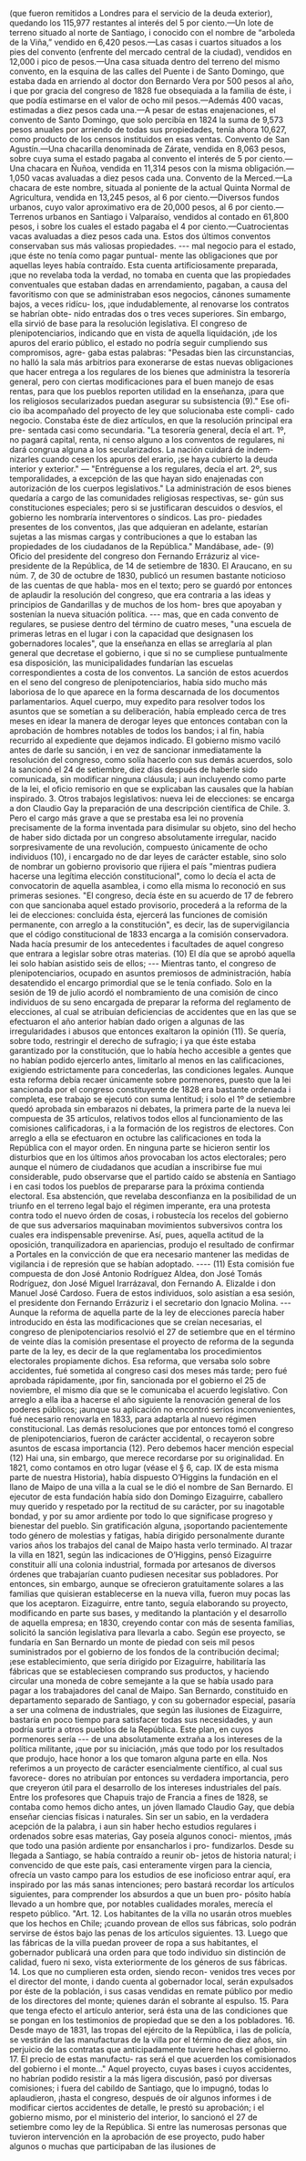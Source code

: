 (que fueron remitidos a Londres para el servicio de la deuda exterior), quedando los 115,977 restantes al interés del 5 por ciento.—Un lote de terreno situado al norte de Santiago, i conocido con el nombre de “arboleda de la Viña,” vendido en 6,420 pesos.—Las casas i cuartos situados a los pies del convento (enfrente del mercado central de la ciudad), vendidos en 12,000 i pico de pesos.—Una casa situada dentro del terreno del mismo convento, en la esquina de las calles del Puente i de Santo Domingo, que estaba dada en arriendo al doctor don Bernardo Vera por 500 pesos al año, i que por gracia del congreso de 1828 fue obsequiada a la familia de éste, i que podía estimarse en el valor de ocho mil pesos.—Además 400 vacas, estimadas a diez pesos cada una.—A pesar de estas enajenaciones, el convento de Santo Domingo, que solo percibía en 1824 la suma de 9,573 pesos anuales por arriendo de todas sus propiedades, tenía ahora 10,627, como producto de los censos instituidos en esas ventas. Convento de San Agustín.—Una chacarilla denominada de Zárate, vendida en 8,063 pesos, sobre cuya suma el estado pagaba al convento el interés de 5 por ciento.—Una chacara en Ñuñoa, vendida en 11,314 pesos con la misma obligación.—1,050 vacas avaluadas a diez pesos cada una. Convento de la Merced.—La chacara de este nombre, situada al poniente de la actual Quinta Normal de Agricultura, vendida en 13,245 pesos, al 6 por ciento.—Diversos fundos urbanos, cuyo valor aproximativo era de 20,000 pesos, al 6 por ciento.—Terrenos urbanos en Santiago i Valparaíso, vendidos al contado en 61,800 pesos, i sobre los cuales el estado pagaba el 4 por ciento.—Cuatrocientas vacas avaluadas a diez pesos cada una. Estos dos últimos conventos conservaban sus más valiosas propiedades. --- mal negocio para el estado, ¡que éste no tenía como pagar puntual- mente las obligaciones que por aquellas leyes había contraído. Esta cuenta artificiosamente preparada, ¡que no revelaba toda la verdad, no tomaba en cuenta que las propiedades conventuales que estaban dadas en arrendamiento, pagaban, a causa del favoritismo con que se administraban esos negocios, cánones sumamente bajos, a veces ridícu- los, ¡que indudablemente, al renovarse los contratos se habrían obte- nido entradas dos o tres veces superiores. Sin embargo, ella sirvió de base para la resolución legislativa. El congreso de plenipotenciarios, indicando que en vista de aquella liquidación, ¡de los apuros del erario público, el estado no podría seguir cumpliendo sus compromisos, agre- gaba estas palabras: "Pesadas bien las circunstancias, no halló la sala más arbitrios para exonerarse de estas nuevas obligaciones que hacer entrega a los regulares de los bienes que administra la tesorería general, pero con ciertas modificaciones para el buen manejo de esas rentas, para que los pueblos reporten utilidad en la enseñanza, ¡para que los religiosos secularizados puedan asegurar su subsistencia (9)." Ese ofi- cio iba acompañado del proyecto de ley que solucionaba este compli- cado negocio. Constaba éste de diez artículos, en que la resolución principal era pre- sentada casi como secundaria. "La tesorería general, decía el art. 1º, no pagará capital, renta, ni censo alguno a los conventos de regulares, ni dará congrua alguna a los secularizados. La nación cuidará de indem- nizarles cuando cesen los apuros del erario, ¡se haya cubierto la deuda interior y exterior." — "Entréguense a los regulares, decía el art. 2º, sus temporalidades, a excepción de las que hayan sido enajenadas con autorización de los cuerpos legislativos." La administración de esos bienes quedaría a cargo de las comunidades religiosas respectivas, se- gún sus constituciones especiales; pero si se justificaran descuidos o desvíos, el gobierno les nombraría interventores o síndicos. Las pro- piedades presentes de los conventos, ¡las que adquieran en adelante, estarían sujetas a las mismas cargas y contribuciones a que lo estaban las propiedades de los ciudadanos de la República." Mandábase, ade- (9) Oficio del presidente del congreso don Fernando Errázuriz al vice-presidente de la República, de 14 de setiembre de 1830. El Araucano, en su núm. 7, de 30 de octubre de 1830, publicó un resumen bastante noticioso de las cuentas de que habla- mos en el texto; pero se guardó por entonces de aplaudir la resolución del congreso, que era contraria a las ideas y principios de Gandarillas y de muchos de los hom- bres que apoyaban y sostenían la nueva situación política. --- mas, que en cada convento de regulares, se pusiese dentro del término de cuatro meses, "una escuela de primeras letras en el lugar i con la capacidad que designasen los gobernadores locales", que la enseñanza en ellas se arreglaría al plan general que decretase el gobierno, i que si no se cumpliese puntualmente esa disposición, las municipalidades fundarían las escuelas correspondientes a costa de los conventos. La sanción de estos acuerdos en el seno del congreso de plenipotenciarios, había sido mucho más laboriosa de lo que aparece en la forma descarnada de los documentos parlamentarios. Aquel cuerpo, muy expedito para resolver todos los asuntos que se sometían a su deliberación, había empleado cerca de tres meses en idear la manera de derogar leyes que entonces contaban con la aprobación de hombres notables de todos los bandos; i al fin, había recurrido al expediente que dejamos indicado. El gobierno mismo vaciló antes de darle su sanción, i en vez de sancionar inmediatamente la resolución del congreso, como solía hacerlo con sus demás acuerdos, solo la sancionó el 24 de setiembre, diez días después de haberle sido comunicada, sin modificar ninguna cláusula; i aun incluyendo como parte de la lei, el oficio remisorio en que se explicaban las causales que la habían inspirado. 3. Otros trabajos legislativos: nueva lei de elecciones: se encarga a don Claudio Gay la preparación de una descripción científica de Chile. 3. Pero el cargo más grave a que se prestaba esa lei no provenía precisamente de la forma inventada para disimular su objeto, sino del hecho de haber sido dictada por un congreso absolutamente irregular, nacido sorpresivamente de una revolución, compuesto únicamente de ocho individuos (10), i encargado no de dar leyes de carácter estable, sino solo de nombrar un gobierno provisorio que rijiera el país "mientras pudiera hacerse una legítima elección constitucional", como lo decía el acta de convocatorin de aquella asamblea, i como ella misma lo reconoció en sus primeras sesiones. "El congreso, decía éste en su acuerdo de 17 de febrero con que sancionaba aquel estado provisorio, procederá a la reforma de la lei de elecciones: concluida ésta, ejercerá las funciones de comisión permanente, con arreglo a la constitución", es decir, las de supervigilancia que el código constitucional de 1833 encarga a la comisión conservadora. Nada hacía presumir de los antecedentes i facultades de aquel congreso que entrara a legislar sobre otras materias. (10) El día que se aprobó aquella lei solo habían asistido seis de ellos; --- Mientras tanto, el congreso de plenipotenciarios, ocupado en asuntos premiosos de administración, había desatendido el encargo primordial que se le tenía confiado. Solo en la sesión de 19 de julio acordó el nombramiento de una comisión de cinco individuos de su seno encargada de preparar la reforma del reglamento de elecciones, al cual se atribuían deficiencias de accidentes que en las que se efectuaron el año anterior habían dado origen a algunas de las irregularidades i abusos que entonces exaltaron la opinión (11). Se quería, sobre todo, restringir el derecho de sufragio; i ya que éste estaba garantizado por la constitución, que lo había hecho accesible a gentes que no habían podido ejercerlo antes, limitarlo al menos en las calificaciones, exigiendo estrictamente para concederlas, las condiciones legales. Aunque esta reforma debía recaer únicamente sobre pormenores, puesto que la lei sancionada por el congreso constituyente de 1828 era bastante ordenada i completa, ese trabajo se ejecutó con suma lentitud; i solo el 1º de setiembre quedó aprobada sin embarazos ni debates, la primera parte de la nueva lei compuesta de 35 artículos, relativos todos ellos al funcionamiento de las comisiones calificadoras, i a la formación de los registros de electores. Con arreglo a ella se efectuaron en octubre las calificaciones en toda la República con el mayor orden. En ninguna parte se hicieron sentir los disturbios que en los últimos años provocaban los actos electorales; pero aunque el número de ciudadanos que acudían a inscribirse fue mui considerable, pudo observarse que el partido caído se abstenía en Santiago i en casi todos los pueblos de prepararse para la próxima contienda electoral. Esa abstención, que revelaba desconfianza en la posibilidad de un triunfo en el terreno legal bajo el régimen imperante, era una protesta contra todo el nuevo órden de cosas, i robustecía los recelos del gobierno de que sus adversarios maquinaban movimientos subversivos contra los cuales era indispensable prevenirse. Así, pues, aquella actitud de la oposición, tranquilizadora en apariencias, produjo el resultado de confirmar a Portales en la convicción de que era necesario mantener las medidas de vigilancia i de represión que se habían adoptado. ---- (11) Esta comisión fue compuesta de don José Antonio Rodríguez Aldea, don José Tomás Rodríguez, don José Miguel Irarrázaval, don Fernando A. Elizalde i don Manuel José Cardoso. Fuera de estos individuos, solo asistían a esa sesión, el presidente don Fernando Errázuriz i el secretario don Ignacio Molina. --- Aunque la reforma de aquella parte de la ley de elecciones parecía haber introducido en ésta las modificaciones que se creían necesarias, el congreso de plenipotenciarios resolvió el 27 de setiembre que en el término de veinte días la comisión presentase el proyecto de reforma de la segunda parte de la ley, es decir de la que reglamentaba los procedimientos electorales propiamente dichos. Esa reforma, que versaba solo sobre accidentes, fué sometida al congreso casi dos meses más tarde; pero fué aprobada rápidamente, ¡por fin, sancionada por el gobierno el 25 de noviembre, el mismo día que se le comunicaba el acuerdo legislativo. Con arreglo a ella iba a hacerse el año siguiente la renovación general de los poderes públicos; ¡aunque su aplicación no encontró serios inconvenientes, fué necesario renovarla en 1833, para adaptarla al nuevo régimen constitucional. Las demás resoluciones que por entonces tomó el congreso de plenipotenciarios, fueron de carácter accidental, o recayeron sobre asuntos de escasa importancia (12). Pero debemos hacer mención especial (12) Hai una, sin embargo, que merece recordarse por su originalidad. En 1821, como contamos en otro lugar (véase el § 6, cap. IX de esta misma parte de nuestra Historia), había dispuesto O’Higgins la fundación en el llano de Maipo de una villa a la cual se le dió el nombre de San Bernardo. El ejecutor de esta fundación había sido don Domingo Eizaguirre, caballero muy querido y respetado por la rectitud de su carácter, por su inagotable bondad, y por su amor ardiente por todo lo que significase progreso y bienestar del pueblo. Sin gratificación alguna, ¡soportando pacientemente todo género de molestias y fatigas, había dirigido personalmente durante varios años los trabajos del canal de Maipo hasta verlo terminado. Al trazar la villa en 1821, según las indicaciones de O’Higgins, pensó Eizaguirre constituir allí una colonia industrial, formada por artesanos de diversos órdenes que trabajarían cuanto pudiesen necesitar sus pobladores. Por entonces, sin embargo, aunque se ofrecieron gratuitamente solares a las familias que quisieran establecerse en la nueva villa, fueron muy pocas las que los aceptaron. Eizaguirre, entre tanto, seguía elaborando su proyecto, modificando en parte sus bases, y meditando la plantación y el desarrollo de aquella empresa; en 1830, creyendo contar con más de sesenta familias, solicitó la sanción legislativa para llevarla a cabo. Según ese proyecto, se fundaría en San Bernardo un monte de piedad con seis mil pesos suministrados por el gobierno de los fondos de la contribución decimal; ¡ese establecimiento, que sería dirigido por Eizaguirre, habilitaría las fábricas que se estableciesen comprando sus productos, y haciendo circular una moneda de cobre semejante a la que se había usado para pagar a los trabajadores del canal de Maipo. San Bernardo, constituido en departamento separado de Santiago, y con su gobernador especial, pasaría a ser una colmena de industriales, que según las ilusiones de Eizaguirre, bastaría en poco tiempo para satisfacer todas sus necesidades, y aun podría surtir a otros pueblos de la República. Este plan, en cuyos pormenores sería --- de una absolutamente extraña a los intereses de la política militante, ¡que por su iniciación, ¡más que todo por los resultados que produjo, hace honor a los que tomaron alguna parte en ella. Nos referimos a un proyecto de carácter esencialmente científico, al cual sus favorece- dores no atribuían por entonces su verdadera importancia, pero que creyeron útil para el desarrollo de los intereses industriales del país. Entre los profesores que Chapuis trajo de Francia a fines de 1828, se contaba como hemos dicho antes, un jóven llamado Claudio Gay, que debía enseñar ciencias físicas i naturales. Sin ser un sabio, en la verdadera acepción de la palabra, i aun sin haber hecho estudios regulares i ordenados sobre esas materias, Gay poseía algunos conoci- mientos, ¡más que todo una pasión ardiente por ensancharlos i pro- fundizarlos. Desde su llegada a Santiago, se había contraído a reunir ob- jetos de historia natural; i convencido de que este país, casi enteramente virgen para la ciencia, ofrecía un vasto campo para los estudios de ese inoficioso entrar aquí, era inspirado por las más sanas intenciones; pero bastará recordar los artículos siguientes, para comprender los absurdos a que un buen pro- pósito había llevado a un hombre que, por notables cualidades morales, merecía el respeto público. "Art. 12. Los habitantes de la villa no usarán otros muebles que los hechos en Chile; ¡cuando provean de ellos sus fábricas, solo podrán servirse de éstos bajo las penas de los artículos siguientes. 13. Luego que las fábricas de la villa puedan proveer de ropa a sus habitantes, el gobernador publicará una orden para que todo individuo sin distinción de calidad, fuero ni sexo, vista exteriormente de los géneros de sus fábricas. 14. Los que no cumplieren esta orden, siendo recon- venidos tres veces por el director del monte, i dando cuenta al gobernador local, serán expulsados por éste de la población, i sus casas vendidas en remate público por medio de los directores del monte; quienes darán el sobrante al espulso. 15. Para que tenga efecto el artículo anterior, será ésta una de las condiciones que se pongan en los testimonios de propiedad que se den a los pobladores. 16. Desde mayo de 1831, las tropas del ejército de la República, i las de policía, se vestirán de las manufacturas de la villa por el término de diez años, sin perjuicio de las contratas que anticipadamente tuviere hechas el gobierno. 17. El precio de estas manufactu- ras será el que acuerden los comisionados del gobierno i el monte..." Aquel proyecto, cuyas bases i cuyos accidentes, no habrían podido resistir a la más ligera discusión, pasó por diversas comisiones; i fuera del cabildo de Santiago, que lo impugnó, todas lo aplaudieron, ¡hasta el congreso, después de oír algunos informes i de modificar ciertos accidentes de detalle, le prestó su aprobación; i el gobierno mismo, por el ministerio del interior, lo sancionó el 27 de setiembre como ley de la República. Si entre las numerosas personas que tuvieron intervención en la aprobación de ese proyecto, pudo haber algunos o muchas que participaban de las ilusiones de